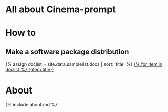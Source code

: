 # All about Cinema-prompt

# How to
## Make a software package distribution
{% assign doclist = site.data.samplelist.docs | sort: 'title'  %}
[{% for item in doclist %} {{item.title}}]( {{item.url}} )


# About
{% include about.md %}